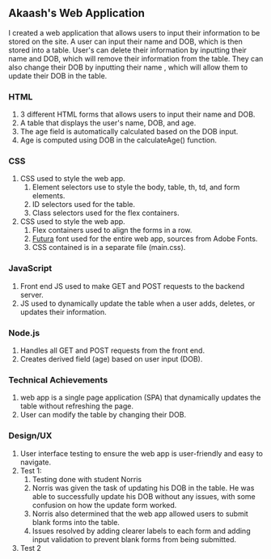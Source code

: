 ## Akaash's Web Application
I created a web application that allows users to input their information to be stored on the site. A user can input their name and DOB, which is then stored into a table. User's can delete their information by inputting their name and DOB, which will remove their information from the table. They can also change their DOB by inputting their name , which will allow them to update their DOB in the table.

### HTML 
1. 3 different HTML forms that allows users to input their name and DOB.
2. A table that displays the user's name, DOB, and age.
3. The age field is automatically calculated based on the DOB input.
4. Age is computed using DOB in the calculateAge() function.

### CSS
1. CSS used to style the web app. 
   1. Element selectors use to style the body, table, th, td, and form elements.
   2. ID selectors used for the table.
   3. Class selectors used for the flex containers.
5. CSS used to style the web app.
   1. Flex containers used to align the forms in a row.
   2. [Futura](https://fonts.adobe.com/fonts/futura-pt) font used for the entire web app, sources from Adobe Fonts.
   3. CSS contained is in a separate file (main.css).

### JavaScript
1. Front end JS used to make GET and POST requests to the backend server.
2. JS used to dynamically update the table when a user adds, deletes, or updates their information.

### Node.js
1. Handles all GET and POST requests from the front end.
2. Creates derived field (age) based on user input (DOB).

### Technical Achievements
1. web app is a single page application (SPA) that dynamically updates the table without refreshing the page.
2. User can modify the table by changing their DOB.

### Design/UX
1.  User interface testing to ensure the web app is user-friendly and easy to navigate.
2. Test 1: 
   1. Testing done with student Norris
   2. Norris was given the task of updating his DOB in the table. He was able to successfully update his DOB without any issues, with some confusion on how the update form worked. 
   3. Norris also determined that the web app allowed users to submit blank forms into the table.
   4. Issues resolved by adding clearer labels to each form and adding input validation to prevent blank forms from being submitted.
3. Test 2